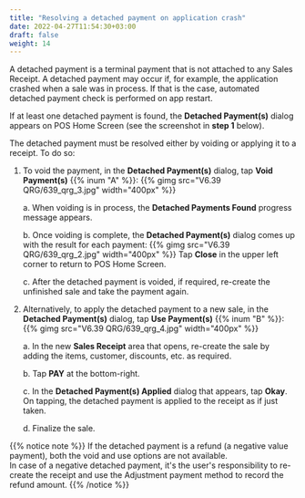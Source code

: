 ```yaml
---
title: "Resolving a detached payment on application crash"
date: 2022-04-27T11:54:30+03:00
draft: false
weight: 14
---
```

A detached payment is a terminal payment that is not attached to any Sales Receipt. A detached payment may occur if, for example, the application crashed when a sale was in process. If that is the case, automated detached payment check is performed on app restart.

If at least one detached payment is found, the **Detached Payment(s)** dialog appears on POS Home Screen (see the screenshot in **step 1** below).

The detached payment must be resolved either by voiding or applying it to a receipt. To do so:

1. To void the payment, in the **Detached Payment(s)** dialog, tap **Void Payment(s)** {{% inum "A" %}}:
{{% gimg src="V6.39 QRG/639_qrg_3.jpg" width="400px" %}}

    a. When voiding is in process, the **Detached Payments Found** progress message appears.

    b. Once voiding is complete, the **Detached Payment(s)** dialog comes up with the result for each payment:
    {{% gimg src="V6.39 QRG/639_qrg_2.jpg" width="400px" %}}
    Tap **Close** in the upper left corner to return to POS Home Screen.

    c. After the detached payment is voided, if required, re-create the unfinished sale and take the payment again.

2. Alternatively, to apply the detached payment to a new sale, in the **Detached Payment(s)** dialog, tap **Use Payment(s)** {{% inum "B" %}}:
{{% gimg src="V6.39 QRG/639_qrg_4.jpg" width="400px" %}}

    a. In the new **Sales Receipt** area that opens, re-create the sale by adding the items, customer, discounts, etc. as required.

    b. Tap **PAY** at the bottom-right.

    c. In the **Detached Payment(s) Applied** dialog that appears, tap **Okay**. On tapping, the detached payment is applied to the receipt as if just taken.
    
    d. Finalize the sale.

{{% notice note %}}
If the detached payment is a refund (a negative value payment), both the void and use options are not available.   
In case of a negative detached payment, it's the user's responsibility to re-create the receipt and use the Adjustment payment method to record the refund amount.
{{% /notice %}}
    
